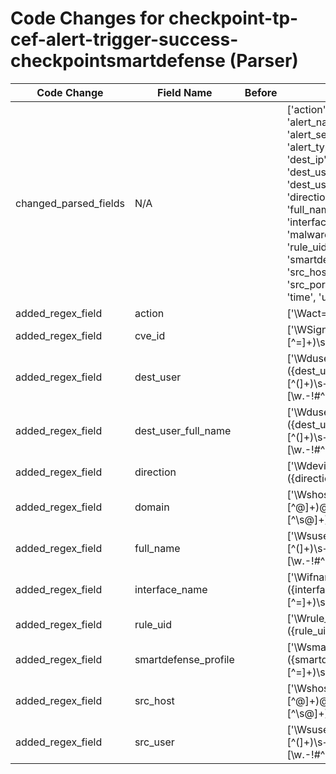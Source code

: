 # Code Changes for checkpoint-tp-cef-alert-trigger-success-checkpointsmartdefense (Parser)

| Code Change | Field Name | Before | After |
|-------------|------------|--------|-------|
| changed_parsed_fields | N/A |  | ['action', 'additional_info', 'alert_name', 'alert_severity', 'alert_type', 'cve_id', 'dest_ip', 'dest_port', 'dest_user', 'dest_user_full_name', 'direction', 'domain', 'full_name', 'host', 'interface_name', 'malware_url', 'protocol', 'rule_uid', 'smartdefense_profile', 'src_host', 'src_ip', 'src_port', 'src_user', 'time', 'user_ou'] |
| added_regex_field | action |  | ['\Wact=({action}\S+)\s+'] |
| added_regex_field | cve_id |  | ['\WSignature=({cve_id}[^=]+)\s+\w+'] |
| added_regex_field | dest_user |  | ['\Wduser=({dest_user_full_name}[^(]+)\s+\(({dest_user}[\w\.\-\!\#\^\~]{1,40}\$?)'] |
| added_regex_field | dest_user_full_name |  | ['\Wduser=({dest_user_full_name}[^(]+)\s+\(({dest_user}[\w\.\-\!\#\^\~]{1,40}\$?)'] |
| added_regex_field | direction |  | ['\WdeviceDirection=({direction}\d+)'] |
| added_regex_field | domain |  | ['\Wshost=({src_host}[^@]+)@({domain}[^\s@]+)'] |
| added_regex_field | full_name |  | ['\Wsuser=({full_name}[^(]+)\s+\(({src_user}[\w\.\-\!\#\^\~]{1,40}\$?)'] |
| added_regex_field | interface_name |  | ['\Wifname=({interface_name}[^=]+)\s+\w+'] |
| added_regex_field | rule_uid |  | ['\Wrule_uid=({rule_uid}\S+)\s+'] |
| added_regex_field | smartdefense_profile |  | ['\Wsmartdefense_profile=({smartdefense_profile}[^=]+)\s+\w'] |
| added_regex_field | src_host |  | ['\Wshost=({src_host}[^@]+)@({domain}[^\s@]+)'] |
| added_regex_field | src_user |  | ['\Wsuser=({full_name}[^(]+)\s+\(({src_user}[\w\.\-\!\#\^\~]{1,40}\$?)'] |